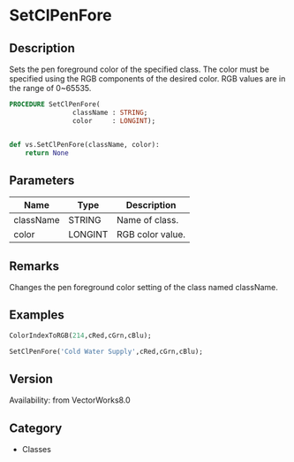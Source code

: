 # SetClPenFore

## Description
Sets the pen foreground color of the specified class. The color must be specified using the RGB components of the desired color. RGB values are in the range of 0~65535.

```pascal
PROCEDURE SetClPenFore(
				className : STRING;
				color     : LONGINT);
```

```python

def vs.SetClPenFore(className, color):
    return None
```

## Parameters
|Name|Type|Description|
|---|---|---|
|className|STRING|Name of class.|
|color|LONGINT|RGB color value.|

## Remarks
Changes the pen foreground color setting of the class named className.

## Examples
```pascal
ColorIndexToRGB(214,cRed,cGrn,cBlu);

SetClPenFore('Cold Water Supply',cRed,cGrn,cBlu);
```

## Version
Availability: from VectorWorks8.0
## Category
* Classes

